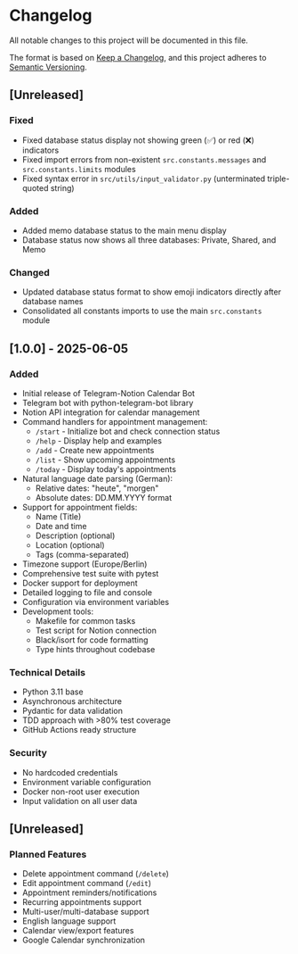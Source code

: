 # Changelog

All notable changes to this project will be documented in this file.

The format is based on [Keep a Changelog](https://keepachangelog.com/en/1.0.0/),
and this project adheres to [Semantic Versioning](https://semver.org/spec/v2.0.0.html).

## [Unreleased]

### Fixed
- Fixed database status display not showing green (✅) or red (❌) indicators
- Fixed import errors from non-existent `src.constants.messages` and `src.constants.limits` modules
- Fixed syntax error in `src/utils/input_validator.py` (unterminated triple-quoted string)

### Added
- Added memo database status to the main menu display
- Database status now shows all three databases: Private, Shared, and Memo

### Changed
- Updated database status format to show emoji indicators directly after database names
- Consolidated all constants imports to use the main `src.constants` module

## [1.0.0] - 2025-06-05

### Added
- Initial release of Telegram-Notion Calendar Bot
- Telegram bot with python-telegram-bot library
- Notion API integration for calendar management
- Command handlers for appointment management:
  - `/start` - Initialize bot and check connection status
  - `/help` - Display help and examples
  - `/add` - Create new appointments
  - `/list` - Show upcoming appointments
  - `/today` - Display today's appointments
- Natural language date parsing (German):
  - Relative dates: "heute", "morgen"
  - Absolute dates: DD.MM.YYYY format
- Support for appointment fields:
  - Name (Title)
  - Date and time
  - Description (optional)
  - Location (optional)
  - Tags (comma-separated)
- Timezone support (Europe/Berlin)
- Comprehensive test suite with pytest
- Docker support for deployment
- Detailed logging to file and console
- Configuration via environment variables
- Development tools:
  - Makefile for common tasks
  - Test script for Notion connection
  - Black/isort for code formatting
  - Type hints throughout codebase

### Technical Details
- Python 3.11 base
- Asynchronous architecture
- Pydantic for data validation
- TDD approach with >80% test coverage
- GitHub Actions ready structure

### Security
- No hardcoded credentials
- Environment variable configuration
- Docker non-root user execution
- Input validation on all user data

## [Unreleased]

### Planned Features
- Delete appointment command (`/delete`)
- Edit appointment command (`/edit`)
- Appointment reminders/notifications
- Recurring appointments support
- Multi-user/multi-database support
- English language support
- Calendar view/export features
- Google Calendar synchronization